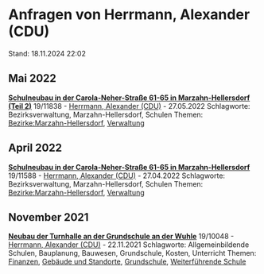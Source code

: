 # Anfragen von Herrmann, Alexander (CDU)

Stand: 18.11.2024 22:02

## Mai 2022
**[Schulneubau in der Carola-Neher-Straße 61-65 in Marzahn-Hellersdorf (Teil 2)](https://pardok.parlament-berlin.de/starweb/adis/citat/VT/19/SchrAnfr/S19-11838.pdf)**
19/11838 - [Herrmann, Alexander (CDU)](autor_herrmann_alexander_cdu.md) - 27.05.2022
Schlagworte: Bezirksverwaltung, Marzahn-Hellersdorf, Schulen
Themen: [Bezirke:Marzahn-Hellersdorf](thema_bezirke_marzahn-hellersdorf.md), [Verwaltung](thema_verwaltung.md)

## April 2022
**[Schulneubau in der Carola-Neher-Straße 61-65 in Marzahn-Hellersdorf](https://pardok.parlament-berlin.de/starweb/adis/citat/VT/19/SchrAnfr/S19-11588.pdf)**
19/11588 - [Herrmann, Alexander (CDU)](autor_herrmann_alexander_cdu.md) - 27.04.2022
Schlagworte: Bezirksverwaltung, Marzahn-Hellersdorf, Schulen
Themen: [Bezirke:Marzahn-Hellersdorf](thema_bezirke_marzahn-hellersdorf.md), [Verwaltung](thema_verwaltung.md)

## November 2021
**[Neubau der Turnhalle an der Grundschule an der Wuhle](https://pardok.parlament-berlin.de/starweb/adis/citat/VT/19/SchrAnfr/S19-10048.pdf)**
19/10048 - [Herrmann, Alexander (CDU)](autor_herrmann_alexander_cdu.md) - 22.11.2021
Schlagworte: Allgemeinbildende Schulen, Bauplanung, Bauwesen, Grundschule, Kosten, Unterricht
Themen: [Finanzen](thema_finanzen.md), [Gebäude und Standorte](thema_gebaeude_und_standorte.md), [Grundschule](thema_grundschule.md), [Weiterführende Schule](thema_weiterfuehrende_schule.md)

